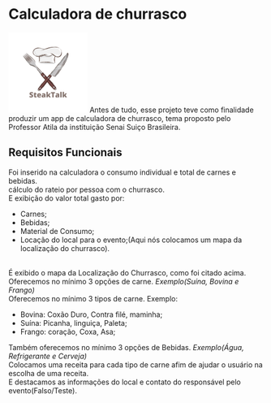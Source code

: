 <div class=" background-color: #A4EA4F" >
  
# Calculadora de churrasco
<img src="/images/logo2.png">
Antes de tudo, esse projeto teve como finalidade produzir um app de calculadora de churrasco, tema proposto pelo Professor Atila da instituição Senai Suiço Brasileira.


## Requisitos Funcionais
Foi inserido na calculadora o consumo individual e total de carnes e bebidas.<br>
cálculo do rateio por pessoa com o churrasco.<br>
E exibição do valor total gasto por:<br>
- Carnes;<br>
- Bebidas;<br>
- Material de Consumo;<br>
- Locação do local para o evento;(Aqui nós colocamos um mapa da localização do churrasco).

<br>É exibido o mapa da Localização do Churrasco, como foi citado acima.<br>
Oferecemos no mínimo 3 opções de carne. *Exemplo(Suína, Bovina e Frango)*<br>
Oferecemos no mínimo 3 tipos de carne.
Exemplo:<br>
- Bovina: Coxão Duro, Contra filé, maminha;<br>
- Suína: Picanha, linguiça, Paleta;<br>
- Frango: coração, Coxa, Asa;<br>

Também oferecemos no mínimo 3 opções de Bebidas. *Exemplo(Água, Refrigerante e Cerveja)*<br>
Colocamos uma receita para cada tipo de carne afim de ajudar o usuário na escolha de uma receita.<br>
E destacamos as informações do local e contato do responsável pelo evento(Falso/Teste).
</div>

  
          




